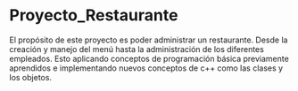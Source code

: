 # Proyecto_Restaurante

El propósito de este proyecto es poder administrar un restaurante. Desde la creación y manejo del menú hasta la administración de los diferentes empleados. 
Esto aplicando conceptos de programación básica previamente aprendidos e implementando nuevos conceptos de c++ como las clases y los objetos.

